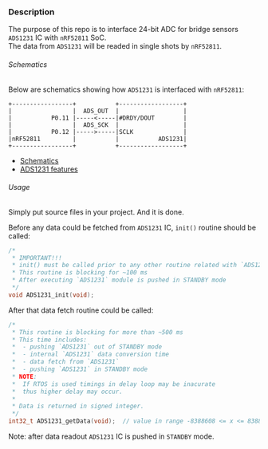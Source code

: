 ### Description
The purpose of this repo is to interface 24-bit ADC for bridge sensors 
`ADS1231` IC with `nRF52811` SoC. \
The data from `ADS1231` will be readed in single shots by `nRF52811`.

###### Schematics
Below are schematics showing how `ADS1231` is interfaced with `nRF52811`:

```
+-----------------+           +------------------+
|                 |  ADS_OUT  |                  |
|           P0.11 |-----<-----|#DRDY/DOUT        |
|                 |  ADS_SCK  |                  |
|           P0.12 |----->-----|SCLK              |
|nRF52811         |           |           ADS1231|
+-----------------+           +------------------+
```

* [Schematics](docs/schematics.md)
* [ADS1231 features](/docs/ADS1231_features.md)

###### Usage
Simply put source files in your project. And it is done.

Before any data could be fetched from `ADS1231` IC, `init()` routine should be
called:
```c
/* 
 * IMPORTANT!!!
 * init() must be called prior to any other routine related with `ADS1231`
 * This routine is blocking for ~100 ms
 * After executing `ADS1231` module is pushed in STANDBY mode
 */
void ADS1231_init(void);
```

After that data fetch routine could be called:
```c
/*
 * This routine is blocking for more than ~500 ms
 * This time includes:
 *  - pushing `ADS1231` out of STANDBY mode
 *  - internal `ADS1231` data conversion time
 *  - data fetch from `ADS1231`
 *  - pushing `ADS1231` in STANDBY mode
 * NOTE:
 *  If RTOS is used timings in delay loop may be inacurate
 *  thus higher delay may occur.
 * 
 * Data is returned in signed integer.
 */
int32_t ADS1231_getData(void);  // value in range -8388608 <= x <= 8388607

```

Note: after data readout `ADS1231` IC is pushed in `STANDBY` mode.

